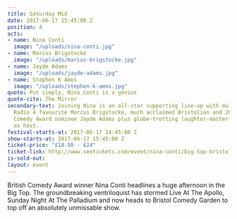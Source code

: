 ```yaml
---
title: Saturday Mid
date: 2017-06-17 15:45:00 Z
position: 4
acts:
- name: Nina Conti
  image: "/uploads/nina-conti.jpg"
- name: Marcus Brigstocke
  image: "/uploads/marcus-brigstocke.jpg"
- name: Jayde Adams
  image: "/uploads/jayde-adams.jpg"
- name: Stephen K Amos
  image: "/uploads/stephen-k-amos.jpg"
quote: Put simply, Nina Conti is a genius
quote-cite: The Mirror
secondary-text: Joining Nina is an all-star supporting line-up with multi-award winning
  Radio 4 favourite Marcus Brigstocke, much acclaimed Bristolian and 2016 Edinburgh
  Comedy Award nominee Jayde Adams plus globe-trotting laughter-master Stephen K Amos
  as host.
festival-starts-at: 2017-06-17 14:45:00 Z
show-starts-at: 2017-06-17 15:45:00 Z
ticket-price: "£18.50 - £24"
ticket-link: http://www.seetickets.com/event/nina-conti/big-top-bristol-comedy-garden/1079399/
is-sold-out: 
layout: event
---
```


British Comedy Award winner Nina Conti headlines a huge afternoon in the Big Top. The groundbreaking ventriloquist has stormed Live At The Apollo, Sunday Night At The Palladium and now heads to Bristol Comedy Garden to top off an absolutely unmissable show.